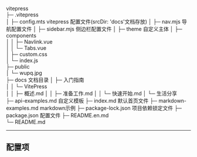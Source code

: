 vitepress                
├─ .vitepress            
│  ├─ config.mts         vitepress 配置文件(srcDir: 'docs'文档存放)
│  ├─ nav.mjs            导航配置文件
│  ├─ sidebar.mjs        侧边栏配置文件
│  ├─ theme              自定义主体
│     ├─ components                               
│     │  ├─ Navlink.vue                           
│     │  └─ Tabs.vue                              
│     ├─ custom.css                               
│     └─ index.js                                 
├─ public                
│  └─ wupq.jpg           
├─ docs                   文档目录
│  ├─ 入门指南           
│  │  └─ VitePress   
│  │     ├─ 概述.md
│  │     ├─ 准备工作.md
│  │     └─ 快速开始.md
│  └─ 生活分享           
├─ api-examples.md       自定义模板
├─ index.md              默认首页文件
├─ markdown-examples.md  markdown示例
├─ package-lock.json     项目依赖锁定文件
├─ package.json          配置文件
├─ README.en.md          
└─ README.md             

---
配置项
---
